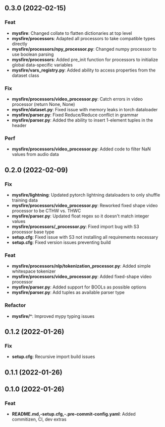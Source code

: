 ## 0.3.0 (2022-02-15)

### Feat

- **mysfire**: Changed collate to flatten dictionaries at top level
- **mysfire/processors**: Adapted all processors to take compatible types directly
- **mysfire/processors/npy_processor.py**: Changed numpy processor to use boolean parsing
- **mysfire/processors**: Added pre_init function for processors to initialize global data-specific variables
- **mysfire/vars_registry.py**: Added ability to access properties from the dataset class

### Fix

- **mysfire/processors/video_processor.py**: Catch errors in video processor (return None, None)
- **mysfire/dataset.py**: Fixed issue with memory leaks in torch dataloader
- **mysfire/parser.py**: Fixed Reduce/Reduce conflict in grammar
- **mysfire/parser.py**: Added the ability to insert 1-element tuples in the header

### Perf

- **mysfire/processors/video_processor.py**: Added code to filter NaN values from audio data

## 0.2.0 (2022-02-09)

### Fix

- **mysfire/lightning**: Updated pytorch lightning dataloaders to only shuffle training data
- **mysfire/processors/video_processor.py**: Reworked fixed shape video processor to be CTHW vs. THWC
- **mysfire/parser.py**: Updated float regex so it doesn't match integer values
- **mysfire/processors/_processor.py**: Fixed import bug with S3 processor base type
- **setup.cfg**: Fixed issue with S3 not installing all requirements necessary
- **setup.cfg**: Fixed version issues preventing build

### Feat

- **mysfire/processors/nlp/tokenization_processor.py**: Added simple whitespace tokenizer
- **mysfire/processors/video_processor.py**: Added fixed-shape video processor
- **mysfire/parser.py**: Added support for BOOLs as possible options
- **mysfire/parser.py**: Add tuples as available parser type

### Refactor

- **mysfire/***: Improved mypy typing issues

## 0.1.2 (2022-01-26)

### Fix

- **setup.cfg**: Recursive import build issues

## 0.1.1 (2022-01-26)

## 0.1.0 (2022-01-26)

### Feat

- **README.md,-setup.cfg,-.pre-commit-config.yaml**: Added commitizen, CI, dev extras
